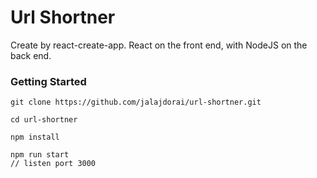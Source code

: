  # Url Shortner
 Create by react-create-app. React on the front end, with NodeJS on the back end.
 
 ### Getting Started
 
 ```
 git clone https://github.com/jalajdorai/url-shortner.git
 ```
 
 ```
 cd url-shortner
 ```
 
 ```
 npm install
 ```
 
 ```
 npm run start
// listen port 3000
```
